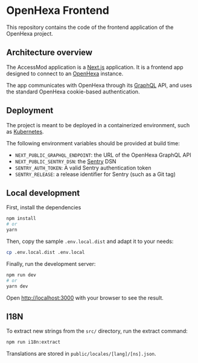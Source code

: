 # OpenHexa Frontend

This repository contains the code of the frontend application of the OpenHexa project.

## Architecture overview

The AccessMod application is a [Next.js](https://nextjs.org/) application. It is a frontend app designed to connect
to an [OpenHexa](https://github.com/BLSQ/openhexa-app) instance.

The app communicates with OpenHexa through its [GraphQL](https://graphql.org/) API, and uses the standard OpenHexa
cookie-based authentication.

## Deployment

The project is meant to be deployed in a containerized environment, such as [Kubernetes](https://kubernetes.io/).

The following environment variables should be provided at build time:

- `NEXT_PUBLIC_GRAPHQL_ENDPOINT`: the URL of the OpenHexa GraphQL API
- `NEXT_PUBLIC_SENTRY_DSN`: the [Sentry](https://sentry.io/) DSN
- `SENTRY_AUTH_TOKEN`: A valid Sentry authentication token
- `SENTRY_RELEASE`: a release identifier for Sentry (such as a Git tag)

## Local development

First, install the dependencies

```bash
npm install
# or
yarn
```

Then, copy the sample `.env.local.dist` and adapt it to your needs:

```bash
cp .env.local.dist .env.local
```

Finally, run the development server:

```bash
npm run dev
# or
yarn dev
```

Open [http://localhost:3000](http://localhost:3000) with your browser to see the result.

## I18N

To extract new strings from the `src/` directory, run the extract command:

```bash
npm run i18n:extract
```

Translations are stored in `public/locales/[lang]/[ns].json`.
